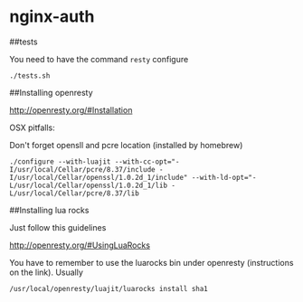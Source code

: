 # nginx-auth

##tests

You need to have the command `resty` configure
```
./tests.sh
```
##Installing openresty

http://openresty.org/#Installation

OSX pitfalls:

Don't forget opensll and pcre location (installed by homebrew)
```
./configure --with-luajit --with-cc-opt="-I/usr/local/Cellar/pcre/8.37/include -I/usr/local/Cellar/openssl/1.0.2d_1/include" --with-ld-opt="-L/usr/local/Cellar/openssl/1.0.2d_1/lib -L/usr/local/Cellar/pcre/8.37/lib
```

##Installing lua rocks

Just follow this guidelines

http://openresty.org/#UsingLuaRocks

You have to remember to use the luarocks bin under openresty (instructions on the link). Usually

`/usr/local/openresty/luajit/luarocks install sha1`
